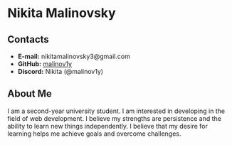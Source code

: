 # Nikita Malinovsky

## Contacts

-   **E-mail:** nikitamalinovsky3\@gmail.com
-   **GitHub:** [malinov1y](https://github.com/malinov1y)
-   **Discord:** Nikita (@malinov1y)

## About Me

I am a second-year university student. I am interested in developing in the field of web development. I believe my strengths are persistence and the ability to learn new things independently. I believe that my desire for learning helps me achieve goals and overcome challenges.

